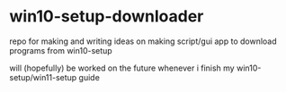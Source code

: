 # win10-setup-downloader
repo for making and writing ideas on making script/gui app to download programs from win10-setup

will (hopefully) be worked on the future whenever i finish my win10-setup/win11-setup guide
